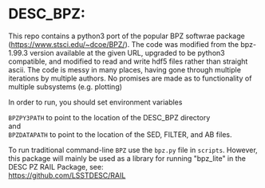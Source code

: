 # DESC_BPZ: 

This repo contains a python3 port of the popular BPZ softwrae package (https://www.stsci.edu/~dcoe/BPZ/).  The code was modified from the bpz-1.99.3 version available at the given URL, upgraded to be python3 compatible, and modified to read and write hdf5 files rather than straight ascii.  The code is messy in many places, having gone through multiple iterations by multiple authors.  No promises are made as to functionality of multiple subsystems (e.g. plotting)

In order to run, you should set environment variables <br>

`BPZPY3PATH` to point to the location of the DESC_BPZ directory <br>
and <br>
`BPZDATAPATH` to point to the location of the SED, FILTER, and AB files.
<br>

To run traditional command-line `BPZ` use the `bpz.py` file in `scripts`.  However, this package will mainly be used as a library for running "bpz_lite" in the DESC PZ RAIL Package, see:<br>
https://github.com/LSSTDESC/RAIL

